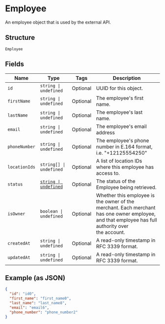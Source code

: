 
# Employee

An employee object that is used by the external API.

## Structure

`Employee`

## Fields

| Name | Type | Tags | Description |
|  --- | --- | --- | --- |
| `id` | `string \| undefined` | Optional | UUID for this object. |
| `firstName` | `string \| undefined` | Optional | The employee's first name. |
| `lastName` | `string \| undefined` | Optional | The employee's last name. |
| `email` | `string \| undefined` | Optional | The employee's email address |
| `phoneNumber` | `string \| undefined` | Optional | The employee's phone number in E.164 format, i.e. "+12125554250" |
| `locationIds` | `string[] \| undefined` | Optional | A list of location IDs where this employee has access to. |
| `status` | [`string \| undefined`](/doc/models/employee-status.md) | Optional | The status of the Employee being retrieved. |
| `isOwner` | `boolean \| undefined` | Optional | Whether this employee is the owner of the merchant. Each merchant<br>has one owner employee, and that employee has full authority over<br>the account. |
| `createdAt` | `string \| undefined` | Optional | A read-only timestamp in RFC 3339 format. |
| `updatedAt` | `string \| undefined` | Optional | A read-only timestamp in RFC 3339 format. |

## Example (as JSON)

```json
{
  "id": "id0",
  "first_name": "first_name0",
  "last_name": "last_name8",
  "email": "email6",
  "phone_number": "phone_number2"
}
```

